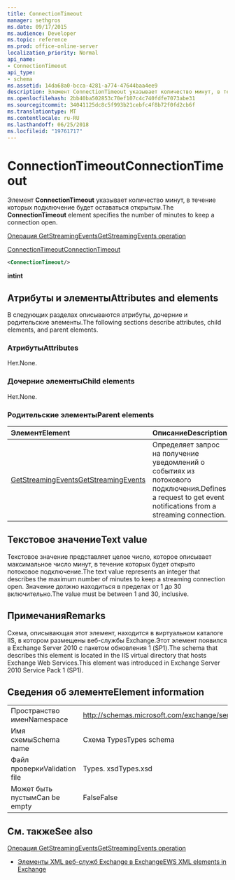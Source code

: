 ```yaml
---
title: ConnectionTimeout
manager: sethgros
ms.date: 09/17/2015
ms.audience: Developer
ms.topic: reference
ms.prod: office-online-server
localization_priority: Normal
api_name:
- ConnectionTimeout
api_type:
- schema
ms.assetid: 14da68a0-bcca-4281-a774-47644baa4ee9
description: Элемент ConnectionTimeout указывает количество минут, в течение которых подключение будет оставаться открытым.
ms.openlocfilehash: 2bb40ba502853c70ef107c4c740fdfe7073abe31
ms.sourcegitcommit: 34041125dc8c5f993b21cebfc4f8b72f0fd2cb6f
ms.translationtype: MT
ms.contentlocale: ru-RU
ms.lasthandoff: 06/25/2018
ms.locfileid: "19761717"
---
```

# <a name="connectiontimeout"></a><span data-ttu-id="12db5-103">ConnectionTimeout</span><span class="sxs-lookup"><span data-stu-id="12db5-103">ConnectionTimeout</span></span>

<span data-ttu-id="12db5-104">Элемент **ConnectionTimeout** указывает количество минут, в течение которых подключение будет оставаться открытым.</span><span class="sxs-lookup"><span data-stu-id="12db5-104">The **ConnectionTimeout** element specifies the number of minutes to keep a connection open.</span></span> 
  
[<span data-ttu-id="12db5-105">Операция GetStreamingEvents</span><span class="sxs-lookup"><span data-stu-id="12db5-105">GetStreamingEvents operation</span></span>](getstreamingevents-operation.md)
  
[<span data-ttu-id="12db5-106">ConnectionTimeout</span><span class="sxs-lookup"><span data-stu-id="12db5-106">ConnectionTimeout</span></span>](connectiontimeout.md)
  
```xml
<ConnectionTimeout/>
```

 <span data-ttu-id="12db5-107">**int**</span><span class="sxs-lookup"><span data-stu-id="12db5-107">**int**</span></span>
## <a name="attributes-and-elements"></a><span data-ttu-id="12db5-108">Атрибуты и элементы</span><span class="sxs-lookup"><span data-stu-id="12db5-108">Attributes and elements</span></span>

<span data-ttu-id="12db5-109">В следующих разделах описываются атрибуты, дочерние и родительские элементы.</span><span class="sxs-lookup"><span data-stu-id="12db5-109">The following sections describe attributes, child elements, and parent elements.</span></span>
  
### <a name="attributes"></a><span data-ttu-id="12db5-110">Атрибуты</span><span class="sxs-lookup"><span data-stu-id="12db5-110">Attributes</span></span>

<span data-ttu-id="12db5-111">Нет.</span><span class="sxs-lookup"><span data-stu-id="12db5-111">None.</span></span>
  
### <a name="child-elements"></a><span data-ttu-id="12db5-112">Дочерние элементы</span><span class="sxs-lookup"><span data-stu-id="12db5-112">Child elements</span></span>

<span data-ttu-id="12db5-113">Нет.</span><span class="sxs-lookup"><span data-stu-id="12db5-113">None.</span></span>
  
### <a name="parent-elements"></a><span data-ttu-id="12db5-114">Родительские элементы</span><span class="sxs-lookup"><span data-stu-id="12db5-114">Parent elements</span></span>

|<span data-ttu-id="12db5-115">**Элемент**</span><span class="sxs-lookup"><span data-stu-id="12db5-115">**Element**</span></span>|<span data-ttu-id="12db5-116">**Описание**</span><span class="sxs-lookup"><span data-stu-id="12db5-116">**Description**</span></span>|
|:-----|:-----|
|[<span data-ttu-id="12db5-117">GetStreamingEvents</span><span class="sxs-lookup"><span data-stu-id="12db5-117">GetStreamingEvents</span></span>](getstreamingevents.md) <br/> |<span data-ttu-id="12db5-118">Определяет запрос на получение уведомлений о событиях из потокового подключения.</span><span class="sxs-lookup"><span data-stu-id="12db5-118">Defines a request to get event notifications from a streaming connection.</span></span>  <br/> |
   
## <a name="text-value"></a><span data-ttu-id="12db5-119">Текстовое значение</span><span class="sxs-lookup"><span data-stu-id="12db5-119">Text value</span></span>

<span data-ttu-id="12db5-120">Текстовое значение представляет целое число, которое описывает максимальное число минут, в течение которых будет открыто потоковое подключение.</span><span class="sxs-lookup"><span data-stu-id="12db5-120">The text value represents an integer that describes the maximum number of minutes to keep a streaming connection open.</span></span> <span data-ttu-id="12db5-121">Значение должно находиться в пределах от 1 до 30 включительно.</span><span class="sxs-lookup"><span data-stu-id="12db5-121">The value must be between 1 and 30, inclusive.</span></span>
  
## <a name="remarks"></a><span data-ttu-id="12db5-122">Примечания</span><span class="sxs-lookup"><span data-stu-id="12db5-122">Remarks</span></span>

<span data-ttu-id="12db5-123">Схема, описывающая этот элемент, находится в виртуальном каталоге IIS, в котором размещены веб-службы Exchange.Этот элемент появился в Exchange Server 2010 с пакетом обновления 1 (SP1).</span><span class="sxs-lookup"><span data-stu-id="12db5-123">The schema that describes this element is located in the IIS virtual directory that hosts Exchange Web Services.This element was introduced in Exchange Server 2010 Service Pack 1 (SP1).</span></span>
  
## <a name="element-information"></a><span data-ttu-id="12db5-124">Сведения об элементе</span><span class="sxs-lookup"><span data-stu-id="12db5-124">Element information</span></span>

|||
|:-----|:-----|
|<span data-ttu-id="12db5-125">Пространство имен</span><span class="sxs-lookup"><span data-stu-id="12db5-125">Namespace</span></span>  <br/> |http://schemas.microsoft.com/exchange/services/2006/types  <br/> |
|<span data-ttu-id="12db5-126">Имя схемы</span><span class="sxs-lookup"><span data-stu-id="12db5-126">Schema name</span></span>  <br/> |<span data-ttu-id="12db5-127">Схема Types</span><span class="sxs-lookup"><span data-stu-id="12db5-127">Types schema</span></span>  <br/> |
|<span data-ttu-id="12db5-128">Файл проверки</span><span class="sxs-lookup"><span data-stu-id="12db5-128">Validation file</span></span>  <br/> |<span data-ttu-id="12db5-129">Types. xsd</span><span class="sxs-lookup"><span data-stu-id="12db5-129">Types.xsd</span></span>  <br/> |
|<span data-ttu-id="12db5-130">Может быть пустым</span><span class="sxs-lookup"><span data-stu-id="12db5-130">Can be empty</span></span>  <br/> |<span data-ttu-id="12db5-131">False</span><span class="sxs-lookup"><span data-stu-id="12db5-131">False</span></span>  <br/> |
   
## <a name="see-also"></a><span data-ttu-id="12db5-132">См. также</span><span class="sxs-lookup"><span data-stu-id="12db5-132">See also</span></span>



[<span data-ttu-id="12db5-133">Операция GetStreamingEvents</span><span class="sxs-lookup"><span data-stu-id="12db5-133">GetStreamingEvents operation</span></span>](getstreamingevents-operation.md)


- [<span data-ttu-id="12db5-134">Элементы XML веб-служб Exchange в Exchange</span><span class="sxs-lookup"><span data-stu-id="12db5-134">EWS XML elements in Exchange</span></span>](ews-xml-elements-in-exchange.md)

